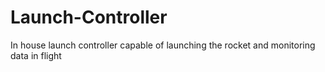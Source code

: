 # Launch-Controller
In house launch controller capable of launching the rocket and monitoring data in flight
